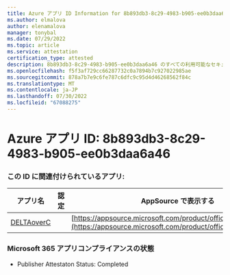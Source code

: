 ```yaml
---
title: Azure アプリ ID Information for 8b893db3-8c29-4983-b905-ee0b3daa6a46
ms.author: elmalova
author: elenamalova
manager: tonybal
ms.date: 07/29/2022
ms.topic: article
ms.service: attestation
certification_type: attested
description: 8b893db3-8c29-4983-b905-ee0b3daa6a46 のすべての利用可能なセキュリティとコンプライアンス情報。
ms.openlocfilehash: f5f3af729cc66287732c0a7894b7c927022985ae
ms.sourcegitcommit: 878a7b7e9c6fe787c6dfc9c95d4d46268562f84c
ms.translationtype: MT
ms.contentlocale: ja-JP
ms.lasthandoff: 07/30/2022
ms.locfileid: "67088275"
---
```

# <a name="azure-app-id-8b893db3-8c29-4983-b905-ee0b3daa6a46"></a>Azure アプリ ID: 8b893db3-8c29-4983-b905-ee0b3daa6a46


### <a name="apps-associated-with-this-id"></a>この ID に関連付けられているアプリ:
| **アプリ名** | **認定** | **AppSource で表示する** |
|--------------|---------------|-----------------------|
| [DELTAoverC](../forward/WA200003286.md) |  | [https://appsource.microsoft.com/product/office/WA200003286](https://appsource.microsoft.com/product/office/WA200003286) |

### <a name="microsoft-365-app-compliance-status"></a>Microsoft 365 アプリコンプライアンスの状態
- Publisher Attestaton Status: Completed
